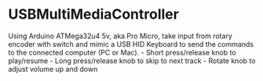 # USBMultiMediaController
  Using Arduino ATMega32u4 5v, aka Pro Micro, take input from rotary encoder with switch and mimic a USB HID Keyboard to send the commands to the connected computer (PC or Mac).
    - Short press/release knob to play/resume
    - Long press/release knob to skip to next track
    - Rotate knob to adjust volume up and down
